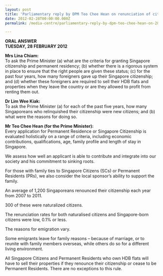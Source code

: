 ```yaml
---
layout: post
title: 'Parliamentary reply by DPM Teo Chee Hean on renunciation of citizenship'
date: 2012-02-28T00:00:00.000Z
permalink: /media-centre/parliamentary-reply-by-dpm-teo-chee-hean-on-28-feb-2012

---
```



**ORAL ANSWER**  
**TUESDAY, 28 FEBRUARY 2012**

**Mrs Lina Chiam:**    
To ask the Prime Minister (a) what are the criteria for granting Singapore citizenship and permanent residency; (b) whether there is a rigorous system in place to ensure that the right people are given these status; (c) for the past four years, how many foreigners gave up their Singapore citizenship; and (d) whether these foreigners are required to sell their HDB flats and properties when they leave the country or are they allowed to profit from renting them out.

**Dr Lim Wee Kiak:**    
To ask the Prime Minister (a) for each of the past five years, how many Singaporeans who relinquished their citizenship were new citizens; and (b) what were the reasons for doing so.

**Mr Teo Chee Hean (for the Prime Minister):**    
Every application for Permanent Residence or Singapore Citizenship is evaluated holistically on a range of criteria, including economic contributions, qualifications, age, family profile and length of stay in Singapore.
 
We assess how well an applicant is able to contribute and integrate into our society and his commitment to sinking roots.
 
For those with family ties to Singapore Citizens (SCs) or Permanent Residents (PRs), we also consider the local sponsor’s ability to support the family.
  
An average of 1,200 Singaporeans renounced their citizenship each year from 2007 to 2011.

300 of these were naturalized citizens.

The renunciation rates for both naturalised citizens and Singapore-born citizens were low, 0.1% or less.

The reasons for emigration vary.

Some emigrants leave for family reasons – because of marriage, or to reunite with family members overseas, while others do so for a different living environment.

All Singapore Citizens and Permanent Residents who own HDB flats will have to sell their properties if they renounce their citizenship or cease to be Permanent Residents.  There are no exceptions to this rule.



